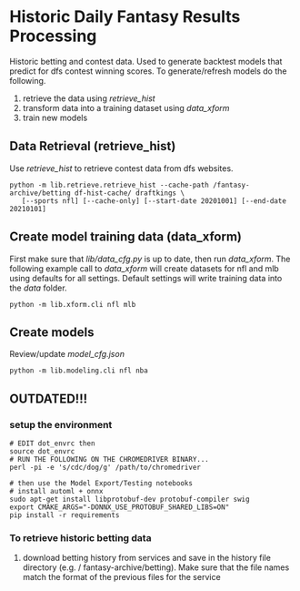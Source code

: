 # Historic Daily Fantasy Results Processing
Historic betting and contest data. Used to generate backtest
models that predict for dfs contest winning scores. To generate/refresh
models do the following.

1. retrieve the data using _retrieve_hist_
1. transform data into a training dataset using _data_xform_
1. train new models

## Data Retrieval (__retrieve_hist__)
Use _retrieve_hist_ to retrieve contest data from dfs websites.
```
python -m lib.retrieve.retrieve_hist --cache-path /fantasy-archive/betting df-hist-cache/ draftkings \
   [--sports nfl] [--cache-only] [--start-date 20201001] [--end-date 20210101]
```

## Create model training data (__data_xform__)
First make sure that _lib/data_cfg.py_ is up to date, then run _data_xform_. The following example
call to _data_xform_ will create datasets for nfl and mlb using defaults for all settings.
Default settings will write training data into the _data_ folder.
```
python -m lib.xform.cli nfl mlb
```

## Create models
Review/update _model_cfg.json_
```
python -m lib.modeling.cli nfl nba
```


## OUTDATED!!!
### setup the environment
```
# EDIT dot_envrc then
source dot_envrc
# RUN THE FOLLOWING ON THE CHROMEDRIVER BINARY...
perl -pi -e 's/cdc/dog/g' /path/to/chromedriver

# then use the Model Export/Testing notebooks
# install automl + onnx
sudo apt-get install libprotobuf-dev protobuf-compiler swig
export CMAKE_ARGS="-DONNX_USE_PROTOBUF_SHARED_LIBS=ON"
pip install -r requirements
```

### To retrieve historic betting data
1. download betting history from services and save in the history file directory (e.g. /
   fantasy-archive/betting). Make sure that the file names match the format of the previous
   files for the service
